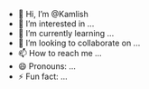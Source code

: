 - 👋 Hi, I’m @Kamlish
- 👀 I’m interested in ...
- 🌱 I’m currently learning ...
- 💞️ I’m looking to collaborate on ...
- 📫 How to reach me ...
- 😄 Pronouns: ...
- ⚡ Fun fact: ...

<!---
Kamlish/Kamlish is a ✨ special ✨ repository because its `README.md` (this file) appears on your GitHub profile.
You can click the Preview link to take a look at your changes.
--->
